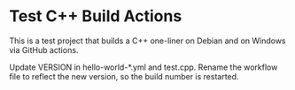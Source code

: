 # Test C++ Build Actions

This is a test project that builds a C++ one-liner on Debian and
on Windows via GitHub actions.

Update VERSION in hello-world-*.yml and test.cpp. Rename the
workflow file to reflect the new version, so the build number is
restarted.
